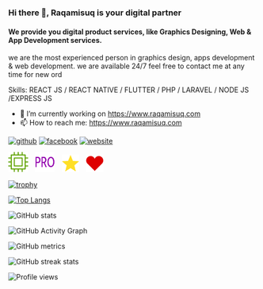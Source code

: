 ### Hi there 👋, Raqamisuq is your digital partner
#### We provide you digital product services, like Graphics Designing, Web & App Development services.
we are the most experienced person in graphics design, apps development & web development. we are available 24/7 feel free to contact me at any time for new ord


Skills: REACT JS / REACT NATIVE / FLUTTER / PHP / LARAVEL / NODE JS /EXPRESS JS

- 🔭 I’m currently working on https://www.raqamisuq.com 
- 📫 How to reach me: https://www.raqamisuq.com 


[<img src='https://cdn.jsdelivr.net/npm/simple-icons@3.0.1/icons/github.svg' alt='github' height='40'>](https://github.com/RAQAMISUQ)  [<img src='https://cdn.jsdelivr.net/npm/simple-icons@3.0.1/icons/facebook.svg' alt='facebook' height='40'>](https://www.facebook.com/shazibahmed.rq)  [<img src='https://cdn.jsdelivr.net/npm/simple-icons@3.0.1/icons/icloud.svg' alt='website' height='40'>](https://www.raqamisuq.com)  

<a href='https://docs.github.com/en/developers'><img src='https://raw.githubusercontent.com/acervenky/animated-github-badges/master/assets/devbadge.gif' width='40' height='40'></a> <a href='https://github.com/pricing'><img src='https://raw.githubusercontent.com/acervenky/animated-github-badges/master/assets/pro.gif' width='40' height='40'></a> <a href='https://stars.github.com/'><img src='https://raw.githubusercontent.com/acervenky/animated-github-badges/master/assets/starbadge.gif' width='35' height='35'></a> <a href='https://docs.github.com/en/github/supporting-the-open-source-community-with-github-sponsors'><img src='https://raw.githubusercontent.com/acervenky/animated-github-badges/master/assets/sponsorbadge.gif' width='35' height='35'></a> 

[![trophy](https://github-profile-trophy.vercel.app/?username=RAQAMISUQ)](https://github.com/ryo-ma/github-profile-trophy)

[![Top Langs](https://github-readme-stats.vercel.app/api/top-langs/?username=RAQAMISUQ)](https://github.com/anuraghazra/github-readme-stats)

![GitHub stats](https://github-readme-stats.vercel.app/api?username=RAQAMISUQ&show_icons=true)  

![GitHub Activity Graph](https://activity-graph.herokuapp.com/graph?username=RAQAMISUQ)  

![GitHub metrics](https://metrics.lecoq.io/RAQAMISUQ)  

![GitHub streak stats](https://github-readme-streak-stats.herokuapp.com/?user=RAQAMISUQ)  

![Profile views](https://gpvc.arturio.dev/RAQAMISUQ)  
